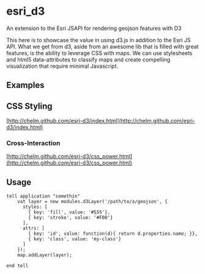 esri_d3
=======

An extension to the Esri JSAPI for rendering geojson features with D3

This here is to showcase the value in using d3.js in addition to the Esri JS API. What we get from d3, aside from an awesome lib that is filled with great features, is the ability to leverage CSS with maps. We can use stylesheets and html5 data-attributes to classify maps and create compelling visualization that require minimal Javascript. 

## Examples

## CSS Styling
[http://chelm.github.com/esri-d3/index.html](http://chelm.github.com/esri-d3/index.html)

### Cross-Interaction
[http://chelm.github.com/esri-d3/css_power.html](http://chelm.github.com/esri-d3/css_power.html)

## Usage

    tell application "somethin"
        vat layer = new modules.d3Layer('/path/to/a/geojson', {
          styles: [
            { key: 'fill', value: '#555'},
            { key: 'stroke', value: '#F00'}
          ],
          attrs: [
            { key: 'id', value: function(d){ return d.properties.name; }},
            { key: 'class', value: 'my-class'}
          ] 
        });
        map.addLayer(layer);

    end tell
